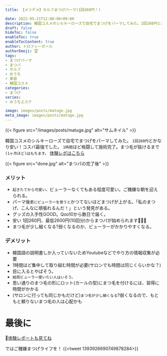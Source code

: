 ```yaml
---
title: 【メリデメ】セルフまつげパーマ(1回260円！)

date: 2022-05-21T12:00:06+09:00
description: 韓国コスメのシルキーローズで自宅でまつげをパーマしてみた。1回260円とかなり安い！コスパ最強でした。
draft: false
hideToc: false
enableToc: true
enableTocContent: true
author: トロフィーガール
authorEmoji: 🏆
tags:
- まつげパーマ
- まつパ
- セルフ
- おうち
- 美容
- 韓国コスメ
categories:
- まつげ
series:
- おうちエステ

image: images/posts/matuge.jpg
meta_image: images/posts/matuge.jpg
---
```

{{< figure src="/images/posts/matuge.jpg" alt="サムネイル" >}}

韓国コスメのシルキーローズで自宅でまつげをパーマしてみた。
`1回260円`とかなり安い！コスパ最強でした。
`1時間`ほど格闘して施術完了。まつ毛が抜けるまで`(1ヶ月ほど)はもちます。`
[体験レポはこちら](/posts/体験レポセルフまつげパーマ1回230円/)

{{< figure src="done.jpg" alt="まつパの完了後" >}}

### メリット
- `起きたてから可愛い。`ビューラーなくてもある程度可愛い。ご機嫌な朝を迎えられる。
- パーマ後`更にビューラーを使うと`かつてないほどまつげが上がる。「私のまつげ、こんなに頑張れるんだ！」という発見がある。
- グッズの入手性GOOD。Qoo10から数日で届く。
- 安い
1回260円、最低2600円(10回分)からまつパが始められます🥺🥺🥺
- まつ毛が少し細くなる?弱くなるのか、ビューラーがかかりやすくなる。

### デメリット
- 韓国語の説明書しか入っていないためYoutubeなどでやり方の情報収集が必要
- 1時間ほど集中して取り組む時間が必要(サロンでも時間は同じくらいかな？)
- 目に入るとやばそう。
- `結局ビューラー使いたい人はいそう。`
- 思い通りのまつ毛の形にロット(カールの型)にまつ毛を付けるには、習得に時間がかかる
- (サロンに行っても同じかもだけど)`まつ毛が少し細くなる`?弱くなるので、もともと頼りないまつ毛の人は心配かも

# 最後に
📝[体験レポートも見てね](/posts/体験レポセルフまつげパーマ1回230円/)

ではご機嫌まつげライフを！
{{<tweet 1393926690749878284>}}